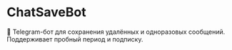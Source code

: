 # ChatSaveBot
🤖 Telegram-бот для сохранения удалённых и одноразовых сообщений.  Поддерживает пробный период и подписку.
